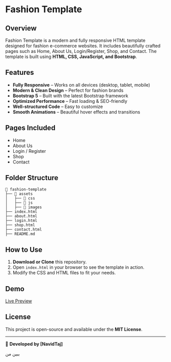 # Fashion Template

&#x20;

## Overview

Fashion Template is a modern and fully responsive HTML template designed for fashion e-commerce websites. It includes beautifully crafted pages such as Home, About Us, Login/Register, Shop, and Contact. The template is built using **HTML, CSS, JavaScript, and Bootstrap**.

## Features

- **Fully Responsive** – Works on all devices (desktop, tablet, mobile)
- **Modern & Clean Design** – Perfect for fashion brands
- **Bootstrap 5** – Built with the latest Bootstrap framework
- **Optimized Performance** – Fast loading & SEO-friendly
- **Well-structured Code** – Easy to customize
- **Smooth Animations** – Beautiful hover effects and transitions

## Pages Included

- Home
- About Us
- Login / Register
- Shop
- Contact

## Folder Structure

```
📂 fashion-template
├── 📂 assets
│   ├── 📂 css
│   ├── 📂 js
│   ├── 📂 images
├── index.html
├── about.html
├── login.html
├── shop.html
├── contact.html
├── README.md
```

## How to Use

1. **Download or Clone** this repository.
2. Open `index.html` in your browser to see the template in action.
3. Modify the CSS and HTML files to fit your needs.

## Demo

[Live Preview](link-to-netlify-demo)&#x20;

## License

This project is open-source and available under the **MIT License**.

---

🚀 **Developed by [NavidTaj]**

ببین من

